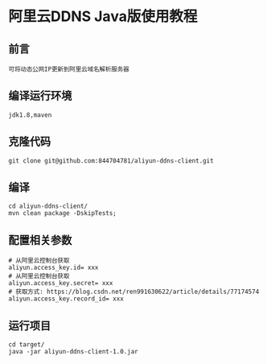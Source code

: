 # 阿里云DDNS Java版使用教程
## 前言
```text
可将动态公网IP更新到阿里云域名解析服务器
```
## 编译运行环境
```text
jdk1.8,maven
```
## 克隆代码
```shell
git clone git@github.com:844704781/aliyun-ddns-client.git
```
## 编译
```shell
cd aliyun-ddns-client/
mvn clean package -DskipTests;
```
## 配置相关参数
```text
# 从阿里云控制台获取
aliyun.access_key.id= xxx
# 从阿里云控制台获取
aliyun.access_key.secret= xxx
# 获取方式: https://blog.csdn.net/ren991630622/article/details/77174574
aliyun.access_key.record_id= xxx
```
## 运行项目
```shell
cd target/
java -jar aliyun-ddns-client-1.0.jar
```
